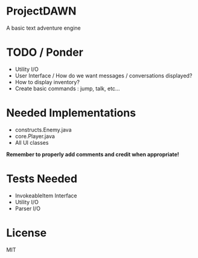 ProjectDAWN
===========

A basic text adventure engine

TODO / Ponder
=============

- Utility I/O
- User Interface / How do we want messages / conversations displayed?
- How to display inventory?
- Create basic commands : jump, talk, etc...

Needed Implementations
======================

- constructs.Enemy.java
- core.Player.java
- All UI classes

**Remember to properly add comments and credit when appropriate!**

Tests Needed
============

- InvokeableItem Interface
- Utility I/O
- Parser I/O

License
=======

MIT
